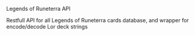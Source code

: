 Legends of Runeterra API

Restfull API for all Legends of Runeterra cards database, and wrapper for encode/decode Lor deck strings
